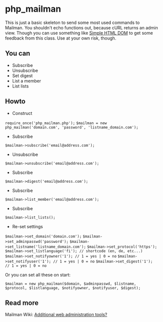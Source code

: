  php_mailman
===========

This is just a basic skeleton to send some most used commands to Mailman.
You shouldn't echo functions out, because cURL returns an admin view.
Though you can use something like [Simple HTML DOM](http://simplehtmldom.sourceforge.net/) 
to get some feedback from this class. Use at your own risk, though.


## You can

* Subscribe
* Unsubscribe
* Set digest
* List a member
* List lists
 

## Howto

* Construct

`require_once('php_mailman.php');`
`$mailman = new php_mailman('domain.com', 'password', 'listname_domain.com');`


* Subscribe

`$mailman->subscribe('email@address.com');`


* Unsubscribe

`$mailman->unsubscribe('email@address.com');`


* Subscribe

`$mailman->digest('email@address.com');`


* Subscribe

`$mailman->list_member('email@address.com');`


* Subscribe

`$mailman->list_lists();`


* Re-set settings

`$mailman->set_domain('domain.com');`
`$mailman->set_adminpasswd('password');`
`$mailman->set_listname('listname_domain.com');`
`$mailman->set_protocol('https');`
`$mailman->set_listlanguage('fi'); // shortcode (en, de, etc...)`
`$mailman->set_notifyowner('1'); // 1 = yes | 0 = no`
`$mailman->set_notifyuser('1'); // 1 = yes | 0 = no`
`$mailman->set_digest('1'); // 1 = yes | 0 = no`

Or you can set all these on start:

`$mailman = new php_mailman($domain, $adminpasswd, $listname, $protocol, $listlanguage, $notifyowner, $notifyuser, $digest);`


## Read more

Mailman Wiki: [Additional web administration tools?](http://wiki.list.org/pages/viewpage.action?pageId=4030567)